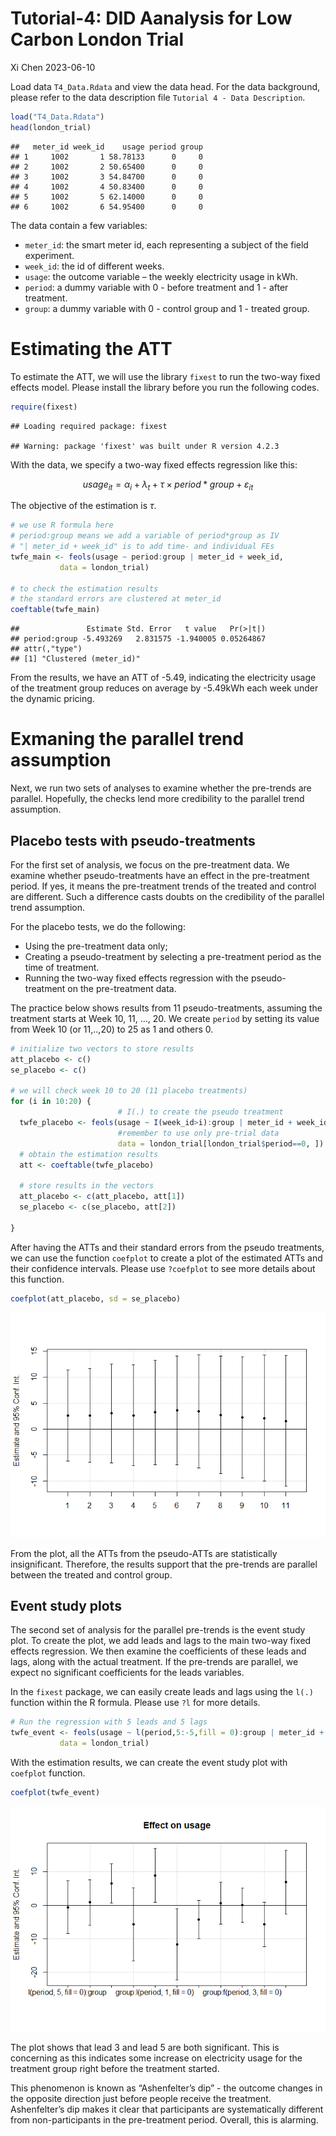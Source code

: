 Tutorial-4: DID Aanalysis for Low Carbon London Trial
================
Xi Chen
2023-06-10

Load data `T4_Data.Rdata` and view the data head. For the data
background, please refer to the data description file
`Tutorial 4 - Data Description`.

``` r
load("T4_Data.Rdata")
head(london_trial)
```

    ##   meter_id week_id    usage period group
    ## 1     1002       1 58.78133      0     0
    ## 2     1002       2 50.65400      0     0
    ## 3     1002       3 54.84700      0     0
    ## 4     1002       4 50.83400      0     0
    ## 5     1002       5 62.14000      0     0
    ## 6     1002       6 54.95400      0     0

The data contain a few variables:

- `meter_id`: the smart meter id, each representing a subject of the
  field experiment.
- `week_id`: the id of different weeks.
- `usage`: the outcome variable – the weekly electricity usage in kWh.
- `period`: a dummy variable with 0 - before treatment and 1 - after
  treatment.
- `group`: a dummy variable with 0 - control group and 1 - treated
  group.

# Estimating the ATT

To estimate the ATT, we will use the library `fixest` to run the two-way
fixed effects model. Please install the library before you run the
following codes.

``` r
require(fixest)
```

    ## Loading required package: fixest

    ## Warning: package 'fixest' was built under R version 4.2.3

With the data, we specify a two-way fixed effects regression like this:

$$ usage_{it} = \alpha_i + \lambda_t + \tau \times period*group + \varepsilon_{it} $$

The objective of the estimation is $\tau$.

``` r
# we use R formula here 
# period:group means we add a variable of period*group as IV
# "| meter_id + week_id" is to add time- and individual FEs 
twfe_main <- feols(usage ~ period:group | meter_id + week_id,
           data = london_trial)

# to check the estimation results 
# the standard errors are clustered at meter_id
coeftable(twfe_main)
```

    ##               Estimate Std. Error   t value   Pr(>|t|)
    ## period:group -5.493269   2.831575 -1.940005 0.05264867
    ## attr(,"type")
    ## [1] "Clustered (meter_id)"

From the results, we have an ATT of -5.49, indicating the electricity
usage of the treatment group reduces on average by -5.49kWh each week
under the dynamic pricing.

# Exmaning the parallel trend assumption

Next, we run two sets of analyses to examine whether the pre-trends are
parallel. Hopefully, the checks lend more credibility to the parallel
trend assumption.

## Placebo tests with pseudo-treatments

For the first set of analysis, we focus on the pre-treatment data. We
examine whether pseudo-treatments have an effect in the pre-treatment
period. If yes, it means the pre-treatment trends of the treated and
control are different. Such a difference casts doubts on the credibility
of the parallel trend assumption.

For the placebo tests, we do the following:

- Using the pre-treatment data only;
- Creating a pseudo-treatment by selecting a pre-treatment period as the
  time of treatment.
- Running the two-way fixed effects regression with the pseudo-treatment
  on the pre-treatment data.

The practice below shows results from 11 pseudo-treatments, assuming the
treatment starts at Week 10, 11, …, 20. We create `period` by setting
its value from Week 10 (or 11,..,20) to 25 as 1 and others 0.

``` r
# initialize two vectors to store results 
att_placebo <- c()
se_placebo <- c()

# we will check week 10 to 20 (11 placebo treatments)
for (i in 10:20) {
                        # I(.) to create the pseudo treatment
  twfe_placebo <- feols(usage ~ I(week_id>i):group | meter_id + week_id,
                        #remember to use only pre-trial data
                        data = london_trial[london_trial$period==0, ])
  # obtain the estimation results
  att <- coeftable(twfe_placebo)
  
  # store results in the vectors 
  att_placebo <- c(att_placebo, att[1])
  se_placebo <- c(se_placebo, att[2])
  
}
```

After having the ATTs and their standard errors from the pseudo
treatments, we can use the function `coefplot` to create a plot of the
estimated ATTs and their confidence intervals. Please use `?coefplot` to
see more details about this function.

``` r
coefplot(att_placebo, sd = se_placebo)
```

![](Tutorial-4-DID_files/figure-gfm/unnamed-chunk-5-1.png)<!-- -->

From the plot, all the ATTs from the pseudo-ATTs are statistically
insignificant. Therefore, the results support that the pre-trends are
parallel between the treated and control group.

## Event study plots

The second set of analysis for the parallel pre-trends is the event
study plot. To create the plot, we add leads and lags to the main
two-way fixed effects regression. We then examine the coefficients of
these leads and lags, along with the actual treatment. If the pre-trends
are parallel, we expect no significant coefficients for the leads
variables.

In the `fixest` package, we can easily create leads and lags using the
`l(.)` function within the R formula. Please use `?l` for more details.

``` r
# Run the regression with 5 leads and 5 lags
twfe_event <- feols(usage ~ l(period,5:-5,fill = 0):group | meter_id + week_id,
           data = london_trial)
```

With the estimation results, we can create the event study plot with
`coefplot` function.

``` r
coefplot(twfe_event)
```

![](Tutorial-4-DID_files/figure-gfm/unnamed-chunk-7-1.png)<!-- -->

The plot shows that lead 3 and lead 5 are both significant. This is
concerning as this indicates some increase on electricity usage for the
treatment group right before the treatment started.

This phenomenon is known as “Ashenfelter’s dip” - the outcome changes in
the opposite direction just before people receive the treatment.
Ashenfelter’s dip makes it clear that participants are systematically
different from non-participants in the pre-treatment period. Overall,
this is alarming.

